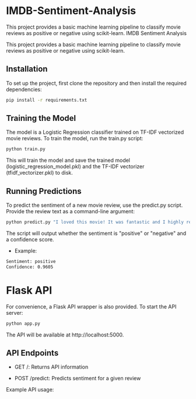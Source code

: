 # IMDB-Sentiment-Analysis
This project provides a basic machine learning pipeline to classify movie reviews as positive or negative using scikit-learn.
IMDB Sentiment Analysis

This project provides a basic machine learning pipeline to classify movie reviews as positive or negative using scikit-learn.

## Installation

To set up the project, first clone the repository and then install the required dependencies:
```bash
pip install -r requirements.txt
```
## Training the Model

The model is a Logistic Regression classifier trained on TF-IDF vectorized movie reviews. To train the model, run the train.py script:

```bash
python train.py
```
This will train the model and save the trained model (logistic_regression_model.pkl) and the TF-IDF vectorizer (tfidf_vectorizer.pkl) to disk.

## Running Predictions

To predict the sentiment of a new movie review, use the predict.py script. Provide the review text as a command-line argument:

```Bash
python predict.py "I loved this movie! It was fantastic and I highly recommend it."
```
The script will output whether the sentiment is "positive" or "negative" and a confidence score.

+ Example:
```bash
Sentiment: positive
Confidence: 0.9605
```
# Flask API

For convenience, a Flask API wrapper is also provided. To start the API server:
```bash
python app.py
```
The API will be available at http://localhost:5000.

## API Endpoints

+ GET /: Returns API information

+ POST /predict: Predicts sentiment for a given review
  
Example API usage:
```bash

```


